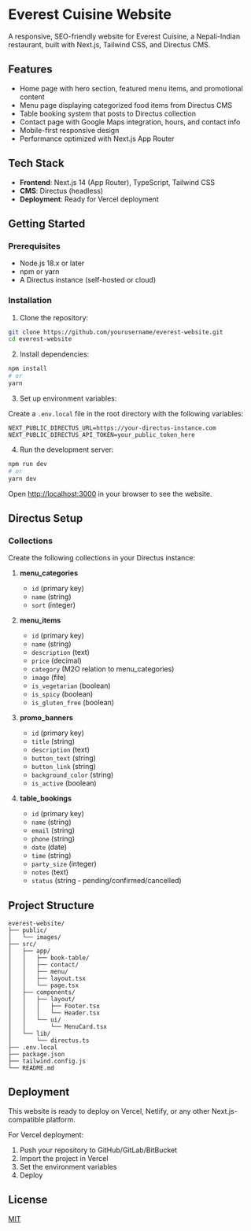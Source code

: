 # Everest Cuisine Website

A responsive, SEO-friendly website for Everest Cuisine, a Nepali-Indian restaurant, built with Next.js, Tailwind CSS, and Directus CMS.

## Features

- Home page with hero section, featured menu items, and promotional content
- Menu page displaying categorized food items from Directus CMS
- Table booking system that posts to Directus collection
- Contact page with Google Maps integration, hours, and contact info
- Mobile-first responsive design
- Performance optimized with Next.js App Router

## Tech Stack

- **Frontend**: Next.js 14 (App Router), TypeScript, Tailwind CSS
- **CMS**: Directus (headless)
- **Deployment**: Ready for Vercel deployment

## Getting Started

### Prerequisites

- Node.js 18.x or later
- npm or yarn
- A Directus instance (self-hosted or cloud)

### Installation

1. Clone the repository:

```bash
git clone https://github.com/yourusername/everest-website.git
cd everest-website
```

2. Install dependencies:

```bash
npm install
# or
yarn
```

3. Set up environment variables:

Create a `.env.local` file in the root directory with the following variables:

```
NEXT_PUBLIC_DIRECTUS_URL=https://your-directus-instance.com
NEXT_PUBLIC_DIRECTUS_API_TOKEN=your_public_token_here
```

4. Run the development server:

```bash
npm run dev
# or
yarn dev
```

Open [http://localhost:3000](http://localhost:3000) in your browser to see the website.

## Directus Setup

### Collections

Create the following collections in your Directus instance:

1. **menu_categories**
   - `id` (primary key)
   - `name` (string)
   - `sort` (integer)

2. **menu_items**
   - `id` (primary key)
   - `name` (string)
   - `description` (text)
   - `price` (decimal)
   - `category` (M2O relation to menu_categories)
   - `image` (file)
   - `is_vegetarian` (boolean)
   - `is_spicy` (boolean)
   - `is_gluten_free` (boolean)

3. **promo_banners**
   - `id` (primary key)
   - `title` (string)
   - `description` (text)
   - `button_text` (string)
   - `button_link` (string)
   - `background_color` (string)
   - `is_active` (boolean)

4. **table_bookings**
   - `id` (primary key)
   - `name` (string)
   - `email` (string)
   - `phone` (string)
   - `date` (date)
   - `time` (string)
   - `party_size` (integer)
   - `notes` (text)
   - `status` (string - pending/confirmed/cancelled)

## Project Structure

```
everest-website/
├── public/
│   └── images/
├── src/
│   ├── app/
│   │   ├── book-table/
│   │   ├── contact/
│   │   ├── menu/
│   │   ├── layout.tsx
│   │   └── page.tsx
│   ├── components/
│   │   ├── layout/
│   │   │   ├── Footer.tsx
│   │   │   └── Header.tsx
│   │   └── ui/
│   │       └── MenuCard.tsx
│   └── lib/
│       └── directus.ts
├── .env.local
├── package.json
├── tailwind.config.js
└── README.md
```

## Deployment

This website is ready to deploy on Vercel, Netlify, or any other Next.js-compatible platform.

For Vercel deployment:

1. Push your repository to GitHub/GitLab/BitBucket
2. Import the project in Vercel
3. Set the environment variables
4. Deploy

## License

[MIT](LICENSE)
